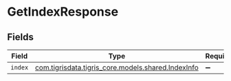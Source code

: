 # GetIndexResponse


## Fields

| Field                                                                                  | Type                                                                                   | Required                                                                               | Description                                                                            |
| -------------------------------------------------------------------------------------- | -------------------------------------------------------------------------------------- | -------------------------------------------------------------------------------------- | -------------------------------------------------------------------------------------- |
| `index`                                                                                | [com.tigrisdata.tigris_core.models.shared.IndexInfo](../../models/shared/IndexInfo.md) | :heavy_minus_sign:                                                                     | N/A                                                                                    |